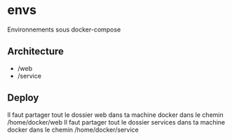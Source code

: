 # envs
Environnements sous docker-compose


## Architecture
* /web
* /service

## Deploy
Il faut partager tout le dossier web dans ta machine docker dans le chemin /home/docker/web
Il faut partager tout le dossier services dans ta machine docker dans le chemin /home/docker/service
